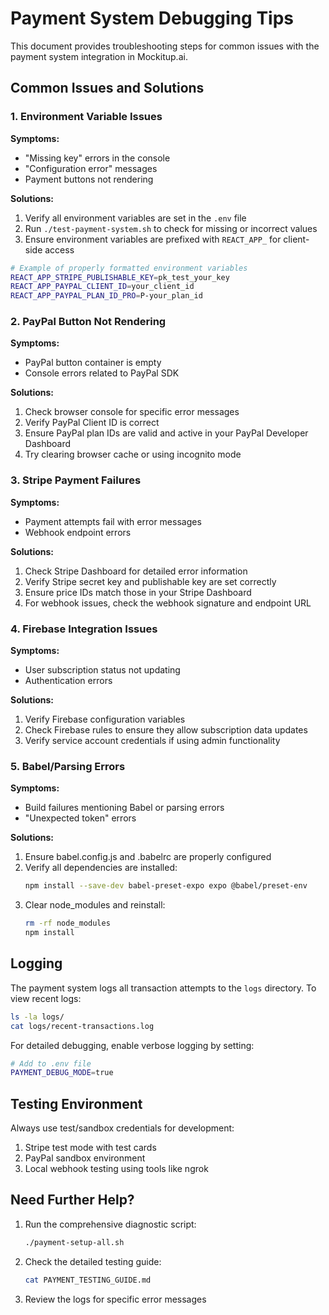 # Payment System Debugging Tips

This document provides troubleshooting steps for common issues with the payment system integration in Mockitup.ai.

## Common Issues and Solutions

### 1. Environment Variable Issues

**Symptoms:**
- "Missing key" errors in the console
- "Configuration error" messages
- Payment buttons not rendering

**Solutions:**
1. Verify all environment variables are set in the `.env` file
2. Run `./test-payment-system.sh` to check for missing or incorrect values
3. Ensure environment variables are prefixed with `REACT_APP_` for client-side access

```bash
# Example of properly formatted environment variables
REACT_APP_STRIPE_PUBLISHABLE_KEY=pk_test_your_key
REACT_APP_PAYPAL_CLIENT_ID=your_client_id
REACT_APP_PAYPAL_PLAN_ID_PRO=P-your_plan_id
```

### 2. PayPal Button Not Rendering

**Symptoms:**
- PayPal button container is empty
- Console errors related to PayPal SDK

**Solutions:**
1. Check browser console for specific error messages
2. Verify PayPal Client ID is correct
3. Ensure PayPal plan IDs are valid and active in your PayPal Developer Dashboard
4. Try clearing browser cache or using incognito mode

### 3. Stripe Payment Failures

**Symptoms:**
- Payment attempts fail with error messages
- Webhook endpoint errors

**Solutions:**
1. Check Stripe Dashboard for detailed error information
2. Verify Stripe secret key and publishable key are set correctly
3. Ensure price IDs match those in your Stripe Dashboard
4. For webhook issues, check the webhook signature and endpoint URL

### 4. Firebase Integration Issues

**Symptoms:**
- User subscription status not updating
- Authentication errors

**Solutions:**
1. Verify Firebase configuration variables
2. Check Firebase rules to ensure they allow subscription data updates
3. Verify service account credentials if using admin functionality

### 5. Babel/Parsing Errors

**Symptoms:**
- Build failures mentioning Babel or parsing errors
- "Unexpected token" errors

**Solutions:**
1. Ensure babel.config.js and .babelrc are properly configured
2. Verify all dependencies are installed: 
   ```bash
   npm install --save-dev babel-preset-expo expo @babel/preset-env
   ```
3. Clear node_modules and reinstall:
   ```bash
   rm -rf node_modules
   npm install
   ```

## Logging

The payment system logs all transaction attempts to the `logs` directory. To view recent logs:

```bash
ls -la logs/
cat logs/recent-transactions.log
```

For detailed debugging, enable verbose logging by setting:

```bash
# Add to .env file
PAYMENT_DEBUG_MODE=true
```

## Testing Environment

Always use test/sandbox credentials for development:

1. Stripe test mode with test cards
2. PayPal sandbox environment
3. Local webhook testing using tools like ngrok

## Need Further Help?

1. Run the comprehensive diagnostic script:
   ```bash
   ./payment-setup-all.sh
   ```

2. Check the detailed testing guide:
   ```bash
   cat PAYMENT_TESTING_GUIDE.md
   ```

3. Review the logs for specific error messages
